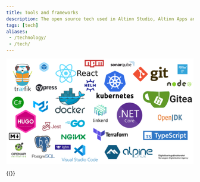 ```yaml
---
title: Tools and frameworks
description: The open source tech used in Altinn Studio, Altinn Apps and Altinn Platform.
tags: [tech]
aliases:
 - /technology/
 - /tech/
---
```


![Tech map](tech-map.png "The technology used in Altinn 3")

{{<children>}}
